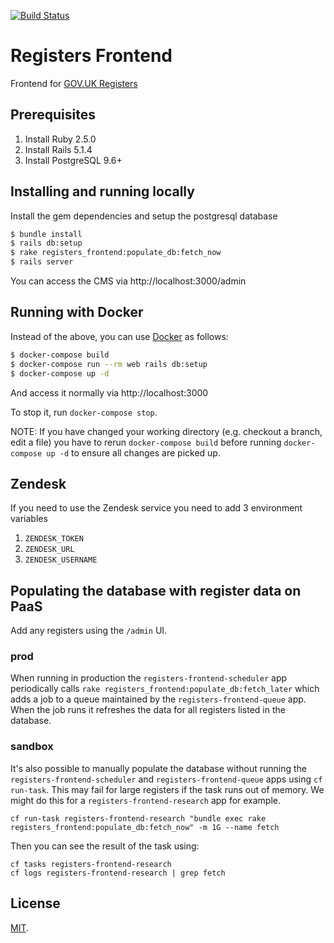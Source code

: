 [![Build Status](https://travis-ci.org/openregister/registers-frontend.svg?branch=master)](https://travis-ci.org/openregister/registers-frontend)

# Registers Frontend

Frontend for [GOV.UK Registers](https://www.registers.service.gov.uk/)

## Prerequisites

1. Install Ruby 2.5.0
2. Install Rails 5.1.4
3. Install PostgreSQL 9.6+

## Installing and running locally

Install the gem dependencies and setup the postgresql database

```bash
$ bundle install
$ rails db:setup
$ rake registers_frontend:populate_db:fetch_now
$ rails server
```

You can access the CMS via http://localhost:3000/admin

## Running with Docker

Instead of the above, you can use [Docker](https://docs.docker.com) as
follows:

```bash
$ docker-compose build
$ docker-compose run --rm web rails db:setup
$ docker-compose up -d
```

And access it normally via http://localhost:3000

To stop it, run `docker-compose stop`.

NOTE: If you have changed your working directory (e.g. checkout a branch, edit
a file) you have to rerun `docker-compose build` before running
`docker-compose up -d` to ensure all changes are picked up.


## Zendesk

If you need to use the Zendesk service you need to add 3 environment variables

1. `ZENDESK_TOKEN`
2. `ZENDESK_URL`
2. `ZENDESK_USERNAME`

## Populating the database with register data on PaaS

Add any registers using the `/admin` UI.

### prod

When running in production the `registers-frontend-scheduler` app periodically calls `rake registers_frontend:populate_db:fetch_later` which adds a job to a queue maintained by the `registers-frontend-queue` app. When the job runs it refreshes the data for all registers listed in the database.  
### sandbox

It's also possible to manually populate the database without running the `registers-frontend-scheduler` and `registers-frontend-queue` apps using `cf run-task`. This may fail for large registers if the task runs out of memory.
We might do this for a `registers-frontend-research` app for example.

```
cf run-task registers-frontend-research "bundle exec rake registers_frontend:populate_db:fetch_now" -m 1G --name fetch
```

Then you can see the result of the task using:

```
cf tasks registers-frontend-research
cf logs registers-frontend-research | grep fetch
```

## License

[MIT](LICENSE.txt).
